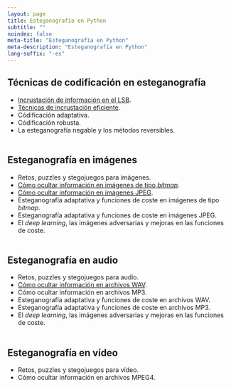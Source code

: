 ```yaml
---
layout: page
title: Esteganografía en Python
subtitle: "" 
noindex: false
meta-title: "Esteganografía en Python"
meta-description: "Esteganografía en Python"
lang-suffix: "-es"
---
```




## Técnicas de codificación en esteganografía

- [Incrustación de información en el LSB](/stego/codes/lsb-es).
- [Técnicas de incrustación eficiente](/stego/codes/efficient-es).
- Códificación adaptativa.
- Códificación robusta.
- La esteganografía negable y los métodos reversibles.
<br><br>


## Esteganografía en imágenes
- Retos, puzzles y stegojuegos para imágenes.
- [Cómo ocultar información en imágenes de tipo *bitmap*](/stego/images/bitmap-es).
- [Cómo ocultar información en imágenes JPEG](/stego/images/jpeg-es).
- Esteganografía adaptativa y funciones de coste en imágenes de tipo *bitmap*.
- Esteganografía adaptativa y funciones de coste en imágenes JPEG.
- El *deep learning*, las imágenes adversarias y mejoras en las funciones de coste.
<br><br>

## Esteganografía en audio
- Retos, puzzles y stegojuegos para audio.
- [Cómo ocultar información en archivos WAV](/stego/audio/WAV-es).
- Cómo ocultar información en archivos MP3.
- Esteganografía adaptativa y funciones de coste en archivos WAV.
- Esteganografía adaptativa y funciones de coste en archivos MP3.
- El *deep learning*, las imágenes adversarias y mejoras en las funciones de coste.
<br><br>

## Esteganografía en vídeo
- Retos, puzzles y stegojuegos para vídeo.
- Cómo ocultar información en archivos MPEG4.
<br><br>










